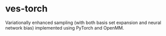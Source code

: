 # ves-torch
Variationally enhanced sampling (with both basis set expansion and neural network bias) implemented using PyTorch and OpenMM.
